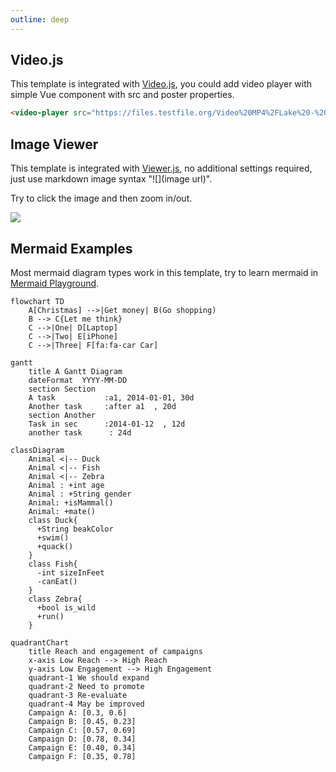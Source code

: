 ```yaml
---
outline: deep
---
```


## Video.js

This template is integrated with [Video.js](https://github.com/videojs/video.js), you could add video player with simple Vue component with src and poster properties.

```html
<video-player src="https://files.testfile.org/Video%20MP4%2FLake%20-%20testfile.org.mp4" poster="https://vitepress.dev/vitepress-logo-large.webp" />
```

<video-player src="https://files.testfile.org/Video%20MP4%2FLake%20-%20testfile.org.mp4" poster="https://vitepress.dev/vitepress-logo-large.webp" />


## Image Viewer

This template is integrated with [Viewer.js](https://github.com/fengyuanchen/viewerjs), no additional settings required, just use markdown image syntax "![](image url)".

Try to click the image and then zoom in/out.

![](https://vitepress.dev/vitepress-logo-large.webp)

## Mermaid Examples

Most mermaid diagram types work in this template, try to learn mermaid in [Mermaid Playground](https://mermaid.live/).

```mermaid
flowchart TD
    A[Christmas] -->|Get money| B(Go shopping)
    B --> C{Let me think}
    C -->|One| D[Laptop]
    C -->|Two| E[iPhone]
    C -->|Three| F[fa:fa-car Car]
```

```mermaid
gantt
    title A Gantt Diagram
    dateFormat  YYYY-MM-DD
    section Section
    A task           :a1, 2014-01-01, 30d
    Another task     :after a1  , 20d
    section Another
    Task in sec      :2014-01-12  , 12d
    another task      : 24d
```

```mermaid
classDiagram
    Animal <|-- Duck
    Animal <|-- Fish
    Animal <|-- Zebra
    Animal : +int age
    Animal : +String gender
    Animal: +isMammal()
    Animal: +mate()
    class Duck{
      +String beakColor
      +swim()
      +quack()
    }
    class Fish{
      -int sizeInFeet
      -canEat()
    }
    class Zebra{
      +bool is_wild
      +run()
    }
```

```mermaid
quadrantChart
    title Reach and engagement of campaigns
    x-axis Low Reach --> High Reach
    y-axis Low Engagement --> High Engagement
    quadrant-1 We should expand
    quadrant-2 Need to promote
    quadrant-3 Re-evaluate
    quadrant-4 May be improved
    Campaign A: [0.3, 0.6]
    Campaign B: [0.45, 0.23]
    Campaign C: [0.57, 0.69]
    Campaign D: [0.78, 0.34]
    Campaign E: [0.40, 0.34]
    Campaign F: [0.35, 0.78]

```
